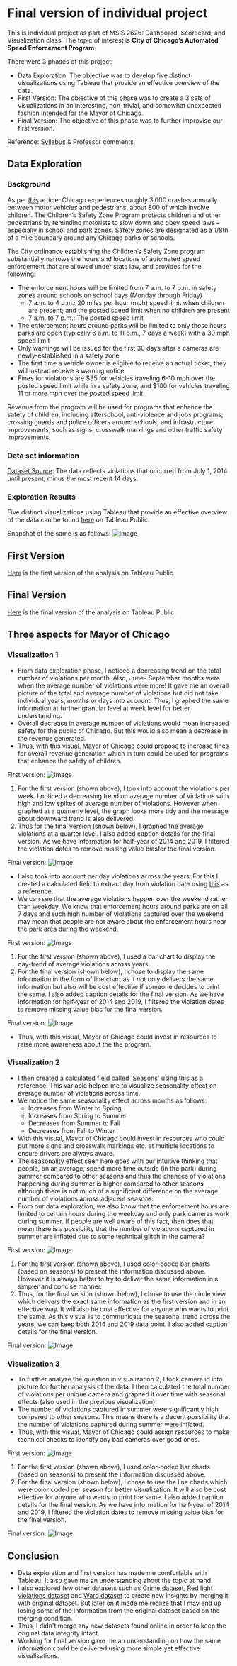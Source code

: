 # Final version of individual project

This is individual project as part of MSIS 2626: Dashboard, Scorecard, and Visualization class. The topic of interest is **City of Chicago’s Automated Speed Enforcement Program**.

There were 3 phases of this project:
* Data Exploration: The objective was to develop five distinct visualizations using Tableau that provide an effective overview of the data.
* First Version: The objective of this phase was to create a 3 sets of visualizations in an interesting, non-trivial, and somewhat unexpected
fashion intended for the Mayor of Chicago.
* Final Version: The objective of this phase was to further improvise our first version.

Reference: [Syllabus](https://github.com/mschermann/msis2629spring2019) & Professor comments.

## Data Exploration

### Background

As per [this](https://www.chicago.gov/city/en/depts/cdot/supp_info/children_s_safetyzoneporgramautomaticspeedenforcement.html) article: Chicago experiences roughly 3,000 crashes annually between motor vehicles and pedestrians, about 800 of which involve children. The Children’s Safety Zone Program protects children and other pedestrians by reminding motorists to slow down and obey speed laws – especially in school and park zones. Safety zones are designated as a 1/8th of a mile boundary around any Chicago parks or schools.

The City ordinance establishing the Children’s Safety Zone program substantially narrows the hours and locations of automated speed enforcement that are allowed under state law, and provides for the following:
* The enforcement hours will be limited from 7 a.m. to 7 p.m. in safety zones around schools on school days (Monday through Friday)
  * 7 a.m. to 4 p.m.: 20 miles per hour (mph) speed limit when children are present; and the posted speed limit when no children are present
  * 7 a.m. to 7 p.m.: The posted speed limit
* The enforcement hours around parks will be limited to only those hours parks are open (typically 6 a.m. to 11 p.m., 7 days a week) with a 30 mph speed limit
* Only warnings will be issued for the first 30 days after a cameras are newly-established in a safety zone
* The first time a vehicle owner is eligible to receive an actual ticket, they will instead receive a warning notice
* Fines for violations are $35 for vehicles traveling 6-10 mph over the posted speed limit while in a safety zone, and $100 for vehicles traveling 11 or more mph over the posted speed limit.  

Revenue from the program will be used for programs that enhance the safety of children, including afterschool, anti-violence and jobs programs; crossing guards and police officers around schools; and infrastructure improvements, such as signs, crosswalk markings and other traffic safety improvements.

### Data set information

[Dataset Source](https://data.cityofchicago.org/Transportation/Speed-Camera-Violations/hhkd-xvj4): The data reflects violations that occurred from July 1, 2014 until present, minus the most recent 14 days. 

### Exploration Results
Five distinct visualizations using Tableau that provide an effective overview of the data can be found [here](https://public.tableau.com/profile/bharati.malik#!/vizhome/Individual_Project_Visuals_1/SingleView) on Tableau Public.

Snapshot of the same is as follows: 
![Image](https://github.com/bharatimalik/Speed_Camera_Violations/blob/master/Phase1.JPG)

## First Version

[Here](https://public.tableau.com/profile/bharati.malik#!/vizhome/Individual_Project_Visuals_2/FindingsforMayorofChicago) is the first version of the analysis on Tableau Public.

## Final Version

[Here](https://public.tableau.com/profile/bharati.malik#!/vizhome/Individual_Project_Visuals_2/FFindingsforMayorofChicago) is the final version of the analysis on Tableau Public.

## Three aspects for Mayor of Chicago

### Visualization 1

* From data exploration phase, I noticed a decreasing trend on the total number of violations per month. Also, June- September months were when the average number of violations were more! It gave me an overall picture of the total and average number of violations but did not take individual years, months or days into account. Thus, I graphed the same information at further granular level at week level for better understanding.
* Overall decrease in average number of violations would mean increased safety for the public of Chicago. But this would also mean a decrease in the revenue generated. 
* Thus, with this visual, Mayor of Chicago could propose to increase fines for overall revenue generation which in turn could be used for programs that enhance the safety of children. 

First version:
![Image](https://github.com/bharatimalik/Speed_Camera_Violations/blob/master/Week.JPG)

   1. For the first version (shown above), I took into account the violations per week. I noticed a decreasing trend on average number of violations with high and low spikes of average number of violations. However when graphed at a quarterly level, the graph looks more tidy and the message about downward trend is also delivered. 
   2. Thus for the final version (shown below), I graphed the average violations at a quarter level. I also added caption details for the final version. As we have information for half-year of 2014 and 2019, I filtered the violation dates to remove missing value biasfor the final version.
 
Final version:
![Image](https://github.com/bharatimalik/Speed_Camera_Violations/blob/master/1.JPG)

* I also took into account per day violations across the years. For this I created a calculated field to extract day from violation date using [this](https://community.tableau.com/thread/147716) as a reference. 
* We can see that the average violations happen over the weekend rather than weekday. We know that enforcement hours around parks are on all 7 days and such high number of violations captured over the weekend may mean that people are not aware about the enforcement hours near the park area during the weekend. 

First version:
![Image](https://github.com/bharatimalik/Speed_Camera_Violations/blob/master/Day.JPG)

  1. For the first version (shown above), I used a bar chart to display the day-trend of average violations across years.
  2. For the final version (shown below), I chose to display the same information in the form of line chart as it not only delivers the same information but also will be cost effective if someone decides to print the same. I also added caption details for the final version. As we have information for half-year of 2014 and 2019, I filtered the violation dates to remove missing value bias for the final version. 

Final version:
![Image](https://github.com/bharatimalik/Speed_Camera_Violations/blob/master/2.JPG)

* Thus, with this visual, Mayor of Chicago could invest in resources to raise more awareness about the the program. 

### Visualization 2

* I then created a calculated field called 'Seasons' using [this](https://community.tableau.com/thread/158738) as a reference. This variable helped me to visualize seasonality effect on average number of violations across time. 
* We notice the same seasonality effect across months as follows:
  * Increases from Winter to Spring
  * Increases from Spring to Summer
  * Decreases from Summer to Fall
  * Decreases from Fall to Winter
* With this visual, Mayor of Chicago could invest in resources who could put more signs and crosswalk markings etc. at multiple locations to ensure drivers are always aware.
* The seasonality effect seen here goes with our intuitive thinking that people, on an average, spend more time outside (in the park) during summer compared to other seasons and thus the chances of violations happening during summer is higher compared to other seasons although there is not much of a significant difference on the average number of violations across adjacent seasons.
* From our data exploration, we also know that the enforcement hours are limited to certain hours during the weekday and only park cameras work during summer. If people are well aware of this fact, then does that mean there is a possibility that the number of violations captured in summer are inflated due to some technical glitch in the camera?

First version:
![Image](https://github.com/bharatimalik/Speed_Camera_Violations/blob/master/Monthly.JPG)

  1. For the first version (shown above), I used color-coded bar charts (based on seasons) to present the information discussed above. However it is always better to try to deliver the same information in a simpler and concise manner.
  2. Thus, for the final version (shown below), I chose to use the circle view which delivers the exact same information as the first version and in an effective way. It will also be cost effective for anyone who wants to print the same. As this visual is to communicate the seasonal trend across the years, we can keep both 2014 and 2019 data point. I also added caption details for the final version.

Final version:
![Image](https://github.com/bharatimalik/Speed_Camera_Violations/blob/master/3.JPG)

### Visualization 3

* To further analyze the question in visualization 2, I took camera id into picture for further analysis of the data. I then calculated the total number of violations per unique camera and graphed it over time with seasonal effects (also used in the previous visualization). 
* The number of violations captured in summer were significantly high compared to other seasons. This means there is a decent possibility that the number of violations captured during summer were inflated.
* Thus, with this visual, Mayor of Chicago could assign resources to make technical checks to identify any bad cameras over good ones.

First version:
![Image](https://github.com/bharatimalik/Speed_Camera_Violations/blob/master/Camera.JPG)

  1. For the first version (shown above), I used color-coded bar charts (based on seasons) to present the information discussed above. 
  2. For the final version (shown below), I chose to use the line charts which were color coded per season for better visualization. It will also be cost effective for anyone who wants to print the same. I also added caption details for the final version. As we have information for half-year of 2014 and 2019, I filtered the violation dates to remove missing value bias for the final version.

Final version:
![Image](https://github.com/bharatimalik/Speed_Camera_Violations/blob/master/4.JPG)

## Conclusion

* Data exploration and first version has made me comfortable with Tableau. It also gave me an understanding about the topic at hand.
* I also explored few other datasets such as [Crime dataset](https://data.cityofchicago.org/Public-Safety/Crimes-2001-to-present/ijzp-q8t2), [Red light violations dataset](https://data.cityofchicago.org/Transportation/Red-Light-Camera-Violations/spqx-js37) and [Ward dataset](https://data.cityofchicago.org/Facilities-Geographic-Boundaries/Ward-Offices/htai-wnw4) to create new insights by merging it with original dataset. But later on it made me realize that I may end up losing some of the information from the original dataset based on the merging condition. 
* Thus, I didn't merge any new datasets found online in order to keep the original data integrity intact.
* Working for final version gave me an understanding on how the same information could be delivered using more simple yet effective visualizations.
